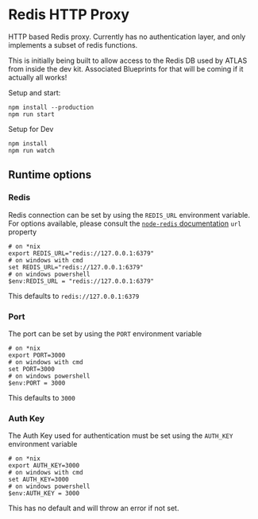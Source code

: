# Redis HTTP Proxy

HTTP based Redis proxy. Currently has no authentication layer, and only implements a subset of redis functions.

This is initially being built to allow access to the Redis DB used by ATLAS from inside the dev kit. Associated
Blueprints for that will be coming if it actually all works!


Setup and start:

```shell
npm install --production
npm run start
```

Setup for Dev

```shell
npm install
npm run watch
```

## Runtime options

### Redis

Redis connection can be set by using the `REDIS_URL` environment variable. For options available, please consult
the [`node-redis` documentation](https://github.com/NodeRedis/node-redis#options-object-properties) `url` property

```shell
# on *nix
export REDIS_URL="redis://127.0.0.1:6379"
# on windows with cmd
set REDIS_URL="redis://127.0.0.1:6379"
# on windows powershell
$env:REDIS_URL = "redis://127.0.0.1:6379"
```

This defaults to `redis://127.0.0.1:6379`

### Port

The port can be set by using the `PORT` environment variable

```shell
# on *nix
export PORT=3000
# on windows with cmd
set PORT=3000
# on windows powershell
$env:PORT = 3000
```

This defaults to `3000`

### Auth Key

The Auth Key used for authentication must be set using the `AUTH_KEY` environment variable

```shell
# on *nix
export AUTH_KEY=3000
# on windows with cmd
set AUTH_KEY=3000
# on windows powershell
$env:AUTH_KEY = 3000
```

This has no default and will throw an error if not set.
